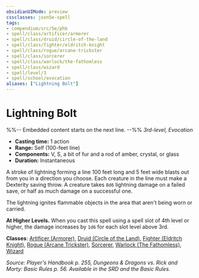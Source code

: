 ```yaml
---
obsidianUIMode: preview
cssclasses: json5e-spell
tags:
- compendium/src/5e/phb
- spell/class/artificer/armorer
- spell/class/druid/circle-of-the-land
- spell/class/fighter/eldritch-knight
- spell/class/rogue/arcane-trickster
- spell/class/sorcerer
- spell/class/warlock/the-fathomless
- spell/class/wizard
- spell/level/3
- spell/school/evocation
aliases: ["Lightning Bolt"]
---
```

# Lightning Bolt
%%-- Embedded content starts on the next line. --%%
*3rd-level, Evocation*  

- **Casting time:** 1 action
- **Range:** Self (100-feet line)
- **Components:** V, S, a bit of fur and a rod of amber, crystal, or glass
- **Duration:** Instantaneous

A stroke of lightning forming a line 100 feet long and 5 feet wide blasts out from you in a direction you choose. Each creature in the line must make a Dexterity saving throw. A creature takes `8d6` lightning damage on a failed save, or half as much damage on a successful one.

The lightning ignites flammable objects in the area that aren't being worn or carried.

**At Higher Levels.** When you cast this spell using a spell slot of 4th level or higher, the damage increases by `1d6` for each slot level above 3rd.

**Classes**: [Artificer (Armorer)](/Systems/5e/classes/artificer-armorer-tce.md), [Druid (Circle of the Land)](/Systems/5e/classes/druid-circle-of-the-land.md), [Fighter (Eldritch Knight)](/Systems/5e/classes/fighter-eldritch-knight.md), [Rogue (Arcane Trickster)](/Systems/5e/classes/rogue-arcane-trickster.md), [Sorcerer](/Systems/5e/classes/sorcerer.md), [Warlock (The Fathomless)](/Systems/5e/classes/warlock-the-fathomless-tce.md), [Wizard](/Systems/5e/classes/wizard.md)

*Source: Player's Handbook p. 255, Dungeons & Dragons vs. Rick and Morty: Basic Rules p. 56. Available in the SRD and the Basic Rules.*